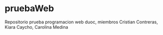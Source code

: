 # pruebaWeb
Repositorio prueba programacion web duoc, miembros Cristian Contreras, Kiara Caycho, Carolina Medina
